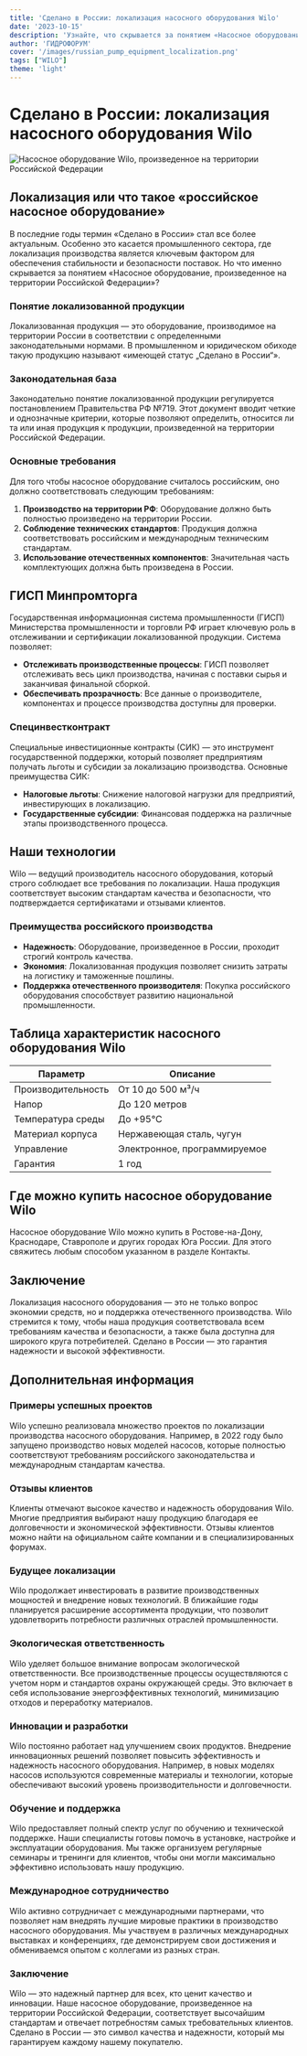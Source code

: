 ```yaml
---
title: 'Сделано в России: локализация насосного оборудования Wilo'
date: '2023-10-15'
description: 'Узнайте, что скрывается за понятием «Насосное оборудование, произведенное на территории Российской Федерации» и как определить, является ли оно российским.'
author: 'ГИДРОФОРУМ'
cover: '/images/russian_pump_equipment_localization.png'
tags: ["WILO"]
theme: 'light'
---
```


# Сделано в России: локализация насосного оборудования Wilo

![Насосное оборудование Wilo, произведенное на территории Российской Федерации](/images/russian_pump_equipment_localization.png)

## Локализация или что такое «российское насосное оборудование»

В последние годы термин «Сделано в России» стал все более актуальным. Особенно это касается промышленного сектора, где локализация производства является ключевым фактором для обеспечения стабильности и безопасности поставок. Но что именно скрывается за понятием «Насосное оборудование, произведенное на территории Российской Федерации»?

### Понятие локализованной продукции

Локализованная продукция — это оборудование, производимое на территории России в соответствии с определенными законодательными нормами. В промышленном и юридическом обиходе такую продукцию называют «имеющей статус „Сделано в России“».

### Законодательная база

Законодательно понятие локализованной продукции регулируется постановлением Правительства РФ №719. Этот документ вводит четкие и однозначные критерии, которые позволяют определить, относится ли та или иная продукция к продукции, произведенной на территории Российской Федерации.

### Основные требования

Для того чтобы насосное оборудование считалось российским, оно должно соответствовать следующим требованиям:

1. **Производство на территории РФ**: Оборудование должно быть полностью произведено на территории России.
2. **Соблюдение технических стандартов**: Продукция должна соответствовать российским и международным техническим стандартам.
3. **Использование отечественных компонентов**: Значительная часть комплектующих должна быть произведена в России.

## ГИСП Минпромторга

Государственная информационная система промышленности (ГИСП) Министерства промышленности и торговли РФ играет ключевую роль в отслеживании и сертификации локализованной продукции. Система позволяет:

- **Отслеживать производственные процессы**: ГИСП позволяет отслеживать весь цикл производства, начиная с поставки сырья и заканчивая финальной сборкой.
- **Обеспечивать прозрачность**: Все данные о производителе, компонентах и процессе производства доступны для проверки.

### Специнвестконтракт

Специальные инвестиционные контракты (СИК) — это инструмент государственной поддержки, который позволяет предприятиям получать льготы и субсидии за локализацию производства. Основные преимущества СИК:

- **Налоговые льготы**: Снижение налоговой нагрузки для предприятий, инвестирующих в локализацию.
- **Государственные субсидии**: Финансовая поддержка на различные этапы производственного процесса.

## Наши технологии

Wilo — ведущий производитель насосного оборудования, который строго соблюдает все требования по локализации. Наша продукция соответствует высоким стандартам качества и безопасности, что подтверждается сертификатами и отзывами клиентов.

### Преимущества российского производства

- **Надежность**: Оборудование, произведенное в России, проходит строгий контроль качества.
- **Экономия**: Локализованная продукция позволяет снизить затраты на логистику и таможенные пошлины.
- **Поддержка отечественного производителя**: Покупка российского оборудования способствует развитию национальной промышленности.

## Таблица характеристик насосного оборудования Wilo

| Параметр              | Описание                                                                 |
|-----------------------|--------------------------------------------------------------------------|
| Производительность    | От 10 до 500 м³/ч                                                           |
| Напор                 | До 120 метров                                                                |
| Температура среды     | До +95°C                                                                    |
| Материал корпуса      | Нержавеющая сталь, чугун                                                          |
| Управление            | Электронное, программируемое                                                  |
| Гарантия              | 1 год                                                              |

## Где можно купить насосное оборудование Wilo

Насосное оборудование Wilo можно купить в Ростове-на-Дону, Краснодаре, Ставрополе и других городах Юга России. Для этого свяжитесь любым способом указанном в разделе Контакты.

## Заключение

Локализация насосного оборудования — это не только вопрос экономии средств, но и поддержка отечественного производства. Wilo стремится к тому, чтобы наша продукция соответствовала всем требованиям качества и безопасности, а также была доступна для широкого круга потребителей. Сделано в России — это гарантия надежности и высокой эффективности.

## Дополнительная информация

### Примеры успешных проектов

Wilo успешно реализовала множество проектов по локализации производства насосного оборудования. Например, в 2022 году было запущено производство новых моделей насосов, которые полностью соответствуют требованиям российского законодательства и международным стандартам качества.

### Отзывы клиентов

Клиенты отмечают высокое качество и надежность оборудования Wilo. Многие предприятия выбирают нашу продукцию благодаря ее долговечности и экономической эффективности. Отзывы клиентов можно найти на официальном сайте компании и в специализированных форумах.

### Будущее локализации

Wilo продолжает инвестировать в развитие производственных мощностей и внедрение новых технологий. В ближайшие годы планируется расширение ассортимента продукции, что позволит удовлетворить потребности различных отраслей промышленности.

### Экологическая ответственность

Wilo уделяет большое внимание вопросам экологической ответственности. Все производственные процессы осуществляются с учетом норм и стандартов охраны окружающей среды. Это включает в себя использование энергоэффективных технологий, минимизацию отходов и переработку материалов.

### Инновации и разработки

Wilo постоянно работает над улучшением своих продуктов. Внедрение инновационных решений позволяет повысить эффективность и надежность насосного оборудования. Например, в новых моделях насосов используются современные материалы и технологии, которые обеспечивают высокий уровень производительности и долговечности.

### Обучение и поддержка

Wilo предоставляет полный спектр услуг по обучению и технической поддержке. Наши специалисты готовы помочь в установке, настройке и эксплуатации оборудования. Мы также организуем регулярные семинары и тренинги для клиентов, чтобы они могли максимально эффективно использовать нашу продукцию.

### Международное сотрудничество

Wilo активно сотрудничает с международными партнерами, что позволяет нам внедрять лучшие мировые практики в производство насосного оборудования. Мы участвуем в различных международных выставках и конференциях, где демонстрируем свои достижения и обмениваемся опытом с коллегами из разных стран.

### Заключение

Wilo — это надежный партнер для всех, кто ценит качество и инновации. Наше насосное оборудование, произведенное на территории Российской Федерации, соответствует высочайшим стандартам и отвечает потребностям самых требовательных клиентов. Сделано в России — это символ качества и надежности, который мы гарантируем каждому нашему покупателю.
```